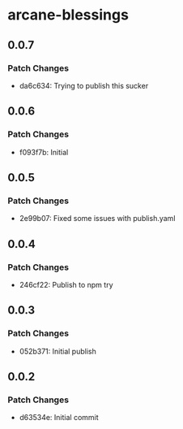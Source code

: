 # arcane-blessings

## 0.0.7

### Patch Changes

- da6c634: Trying to publish this sucker

## 0.0.6

### Patch Changes

- f093f7b: Initial

## 0.0.5

### Patch Changes

- 2e99b07: Fixed some issues with publish.yaml

## 0.0.4

### Patch Changes

- 246cf22: Publish to npm try

## 0.0.3

### Patch Changes

- 052b371: Initial publish

## 0.0.2

### Patch Changes

- d63534e: Initial commit
